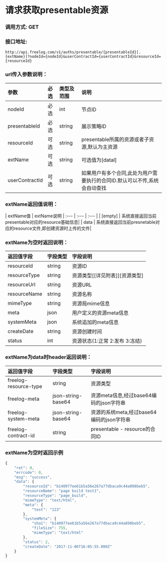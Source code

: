 # 请求获取presentable资源


### 调用方式: GET



### 接口地址:

```
http://api.freelog.com/v1/auths/presentable/{presentableId}[.{extName}]?nodeId={nodeId}&userContractId={userContractId}&resourceId={resourceId}

```

### url传入参数说明：

| 参数 | 必选 | 类型及范围 | 说明 |
| :--- | :--- | :--- | :--- |
|nodeId|必选|int|节点ID|
|presentableId|必选|string|展示策略ID|
|resourceId|可选|string|presentable所属的资源或者子资源,默认为主资源|
|extName|可选|string|可选值为[datal]|
|userContractId|可选|string|如果用户有多个合同,此处为用户需要执行的合同ID.默认可以不传,系统会自动查找|

### extName返回值说明：
| extName值 | extName说明
| :--- | :--- | :--- |
| [empty] | 系统直接返回当前presentable对应的resource基础信息|
| data  | 系统直接返回当前presnetable对应的resource文件,即创建资源时上传的文件|


### extName为空时返回说明：

| 返回值字段 | 字段类型 | 字段说明 |
| :--- | :--- | :--- |
| resourceId | string | 资源ID|
| resourceType | string | 资源类型[[详见附表]][资源类型]|
| resourceUrl | string | 资源URL |
| resourceName | string | 资源名称 |
| mimeType	| string| 资源局mime信息|
| meta	| json| 用户定义的资源meta信息|
| systemMeta| json| 系统追加的meta信息|
| createDate| string| 资源创建时间|
| status| int| 资源状态(1:正常 2:发布 3:冻结)|


### extName为data时header返回说明：

| 返回值字段 | 字段类型 | 字段说明 |
| :--- | :--- | :--- |
| freelog-resource-type | string | 资源类型|
| freelog-meta | json-string-base64 | 资源meta信息,经过base64编码的json字符串|
| freelog-system-meta | json-string-base64 | 资源的系统meta,经过base64编码的json字符串 |
| freelog-contract-id | string | presentable - resource的合同ID |


###  extName为空时返回示例
```js
{
    "ret": 0,
    "errcode": 0,
    "msg": "success",
    "data": {
        "resourceId": "b140977ee61b5a56e267a77dbaca9c44a898beb5",
        "resourceName": "page build test1",
        "resourceType": "page_build",
        "mimeType": "text/html",
        "meta": {
            "test": "123"
        },
        "systemMeta": {
            "sha1": "b140977ee61b5a56e267a77dbaca9c44a898beb5",
            "fileSize": 755,
            "mimeType": "text/html"
        },
        "status": 2,
        "createDate": "2017-11-06T16:05:55.000Z"
    }
}
```